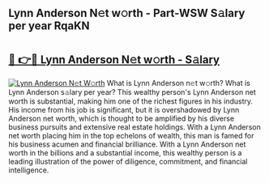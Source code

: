## Lynn Anderson N𝚎t w𝚘rth - Part-WSW S𝚊lary per year RqaKN

# <h2><a href="http://gc0q4k.nevu.top/?p=Lynn+Anderson">🔗 👉🔴 Lynn Anderson N𝚎t w𝚘rth - S𝚊lary</a></h2>

[![Lynn Anderson N𝚎t W𝚘rth](https://i.imgur.com/Oavwk0R.jpeg)](http://gc0q4k.nevu.top/?p=Lynn+Anderson)
What is Lynn Anderson n𝚎t w𝚘rth? What is Lynn Anderson s𝚊lary per year?
This wealthy person's Lynn Anderson net worth is substantial, making him one of the richest figures in his industry. His income from his job is significant, but it is overshadowed by Lynn Anderson net worth, which is thought to be amplified by his diverse business pursuits and extensive real estate holdings. With a Lynn Anderson net worth placing him in the top echelons of wealth, this man is famed for his business acumen and financial brilliance. With a Lynn Anderson net worth in the billions and a substantial income, this wealthy person is a leading illustration of the power of diligence, commitment, and financial intelligence.
